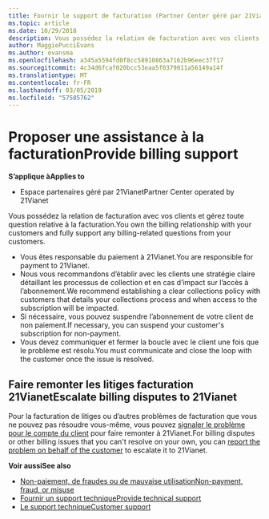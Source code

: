 ```yaml
---
title: Fournir le support de facturation (Partner Center géré par 21Vianet)
ms.topic: article
ms.date: 10/29/2018
description: Vous possédez la relation de facturation avec vos clients et gérez toute question relative à la facturation.
author: MaggiePucciEvans
ms.author: evansma
ms.openlocfilehash: a345a5594fd0f8cc58910863a7162b96eec37f17
ms.sourcegitcommit: 4c34d6fcaf020bcc53eaa5f0379011a56149a14f
ms.translationtype: MT
ms.contentlocale: fr-FR
ms.lasthandoff: 03/05/2019
ms.locfileid: "57585762"
---
```

# <a name="provide-billing-support"></a><span data-ttu-id="a0299-103">Proposer une assistance à la facturation</span><span class="sxs-lookup"><span data-stu-id="a0299-103">Provide billing support</span></span>

<span data-ttu-id="a0299-104">**S’applique à**</span><span class="sxs-lookup"><span data-stu-id="a0299-104">**Applies to**</span></span>

-   <span data-ttu-id="a0299-105">Espace partenaires géré par 21Vianet</span><span class="sxs-lookup"><span data-stu-id="a0299-105">Partner Center operated by 21Vianet</span></span>

<span data-ttu-id="a0299-106">Vous possédez la relation de facturation avec vos clients et gérez toute question relative à la facturation.</span><span class="sxs-lookup"><span data-stu-id="a0299-106">You own the billing relationship with your customers and fully support any billing-related questions from your customers.</span></span>

-   <span data-ttu-id="a0299-107">Vous êtes responsable du paiement à 21Vianet.</span><span class="sxs-lookup"><span data-stu-id="a0299-107">You are responsible for payment to 21Vianet.</span></span>
-   <span data-ttu-id="a0299-108">Nous vous recommandons d’établir avec les clients une stratégie claire détaillant les processus de collection et en cas d’impact sur l’accès à l’abonnement.</span><span class="sxs-lookup"><span data-stu-id="a0299-108">We recommend establishing a clear collections policy with customers that details your collections process and when access to the subscription will be impacted.</span></span>
-   <span data-ttu-id="a0299-109">Si nécessaire, vous pouvez suspendre l’abonnement de votre client de non paiement.</span><span class="sxs-lookup"><span data-stu-id="a0299-109">If necessary, you can suspend your customer's subscription for non-payment.</span></span>
-   <span data-ttu-id="a0299-110">Vous devez communiquer et fermer la boucle avec le client une fois que le problème est résolu.</span><span class="sxs-lookup"><span data-stu-id="a0299-110">You must communicate and close the loop with the customer once the issue is resolved.</span></span>

## <a href="" id="billingdisputes"></a><span data-ttu-id="a0299-111">Faire remonter les litiges facturation 21Vianet</span><span class="sxs-lookup"><span data-stu-id="a0299-111">Escalate billing disputes to 21Vianet</span></span>

<span data-ttu-id="a0299-112">Pour la facturation de litiges ou d’autres problèmes de facturation que vous ne pouvez pas résoudre vous-même, vous pouvez [signaler le problème pour le compte du client](report-problems-on-behalf-of-a-customer.md) pour faire remonter à 21Vianet.</span><span class="sxs-lookup"><span data-stu-id="a0299-112">For billing disputes or other billing issues that you can't resolve on your own, you can [report the problem on behalf of the customer](report-problems-on-behalf-of-a-customer.md) to escalate it to 21Vianet.</span></span>

<span data-ttu-id="a0299-113">**Voir aussi**</span><span class="sxs-lookup"><span data-stu-id="a0299-113">**See also**</span></span>

-   [<span data-ttu-id="a0299-114">Non-paiement, de fraudes ou de mauvaise utilisation</span><span class="sxs-lookup"><span data-stu-id="a0299-114">Non-payment, fraud, or misuse</span></span>](non-payment-fraud-or-misuse.md)
-   [<span data-ttu-id="a0299-115">Fournir un support technique</span><span class="sxs-lookup"><span data-stu-id="a0299-115">Provide technical support</span></span>](provide-technical-support.md)
-   [<span data-ttu-id="a0299-116">Le support technique</span><span class="sxs-lookup"><span data-stu-id="a0299-116">Customer support</span></span>](customer-support.md)


